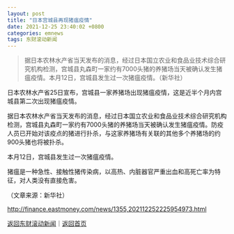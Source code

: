 ```yaml
---
layout: post
title: "日本宫城县再现猪瘟疫情"
date: 2021-12-25 23:40:02 +0800
categories: emnews
tags: 东财滚动新闻
---
```

> 据日本农林水产省当天发布的消息，经过日本国立农业和食品业技术综合研究机构检测，宫城县丸森町一家约有7000头猪的养猪场当天被确认发生猪瘟疫情。本月12日，宫城县发生过一次猪瘟疫情。（新华社）

<p>日本农林水产省25日宣布，宫城县一家养猪场出现猪瘟疫情，这是近半个月内宫城县第二次出现猪瘟疫情。</p>
 <p>据日本农林水产省当天发布的消息，经过日本国立农业和食品业技术综合研究机构检测，宫城县丸森町一家约有7000头猪的养猪场当天被确认发生猪瘟疫情。防疫人员已开始对该疫点的猪进行扑杀，与这家养猪场有关联的其他多个养猪场的约900头猪也将被扑杀。</p>
 <p>本月12日，宫城县发生过一次猪瘟疫情。</p>
 <p>猪瘟是一种急性、接触性猪传染病，以高热、内脏器官严重出血和高死亡率为特征，对人类没有直接危害。</p><p class="em_media">（文章来源：新华社）</p>

<http://finance.eastmoney.com/news/1355,202112252225954973.html>

[返回东财滚动新闻](//finews.withounder.com/emnews/)｜[返回首页](//finews.withounder.com/)